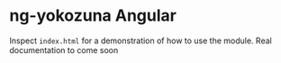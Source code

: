 # ng-yokozuna Angular

Inspect `index.html` for a demonstration of how to use the module. Real documentation to come soon